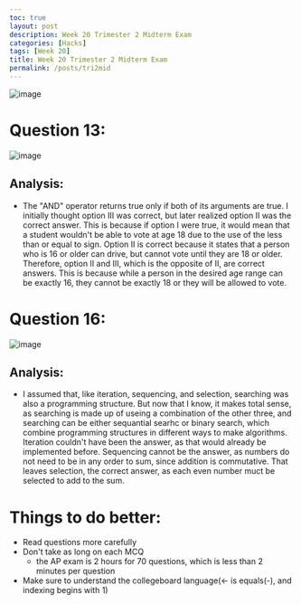 ```yaml
---
toc: true
layout: post
description: Week 20 Trimester 2 Midterm Exam
categories: [Hacks]
tags: [Week 20]
title: Week 20 Trimester 2 Midterm Exam
permalink: /posts/tri2mid
---
```


![image](https://user-images.githubusercontent.com/68085673/215304969-65efad0e-cf3a-4452-8ab3-b58fa69068bc.png)

# Question  13:
![image](https://user-images.githubusercontent.com/68085673/215304932-9b45200e-563d-437e-9ba0-1aa75b8645b7.png)

## Analysis:
- The "AND" operator returns true only if both of its arguments are true. I initially thought option III was correct, but later realized option II was the correct answer. This is because if option I were true, it would mean that a student wouldn't be able to vote at age 18 due to the use of the less than or equal to sign. Option II is correct because it states that a person who is 16 or older can drive, but cannot vote until they are 18 or older. Therefore, option II and III, which is the opposite of II, are correct answers. This is because while a person in the desired age range can be exactly 16, they cannot be exactly 18 or they will be allowed to vote.

# Question  16:
![image](https://user-images.githubusercontent.com/68085673/215305466-d247f4bd-78c8-495b-bd04-764cf2bbd916.png)

## Analysis:
- I assumed that, like iteration, sequencing, and selection, searching was also a programming structure. But now that I know, it makes total sense, as searching is made up of useing a combination of the other three, and searching can be either sequantial searhc or binary search, which combine programming structures in different ways to make algorithms. Iteration couldn't have been the answer, as that would already be implemented before. Sequencing cannot be the answer, as numbers do not need to be in any order to sum, since addition is commutative. That leaves selection, the correct answer, as each even number muct be selected to add to the sum.

# Things to do better:
- Read questions more carefully
- Don't take as long on each MCQ
  - the AP exam is 2 hours for 70 questions, which is less than 2 minutes per question
- Make sure to understand the collegeboard language(<- is equals(-), and indexing begins with 1)